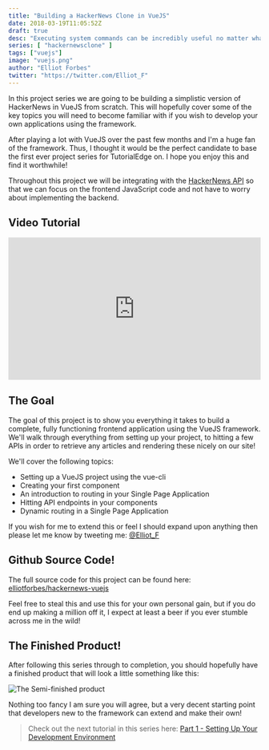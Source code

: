 ```yaml
---
title: "Building a HackerNews Clone in VueJS"
date: 2018-03-19T11:05:52Z
draft: true
desc: "Executing system commands can be incredibly useful no matter what sort of software you are building, "
series: [ "hackernewsclone" ]
tags: ["vuejs"]
image: "vuejs.png"
author: "Elliot Forbes"
twitter: "https://twitter.com/Elliot_F"
---
```


In this project series we are going to be building a simplistic version of HackerNews in VueJS from scratch. This will hopefully cover some of the key topics you will need to become familiar with if you wish to develop your own applications using the framework. 

After playing a lot with VueJS over the past few months and I'm a huge fan of the framework. Thus, I thought it would be the perfect candidate to base the first ever project series for TutorialEdge on. I hope you enjoy this and find it worthwhile!

Throughout this project we will be integrating with the [HackerNews API](https://github.com/HackerNews/API) so that we can focus on the frontend JavaScript code and not have to worry about implementing the backend.

## Video Tutorial

<div style="position:relative;height:0;padding-bottom:56.25%"><iframe src="https://www.youtube.com/embed/AdGsg8kBVkM?ecver=2" style="position:absolute;width:100%;height:100%;left:0" width="640" height="360" frameborder="0" allow="autoplay; encrypted-media" allowfullscreen></iframe></div>

## The Goal

The goal of this project is to show you everything it takes to build a complete, fully functioning frontend application using the VueJS framework. We'll walk through everything from setting up your project, to hitting a few APIs in order to retrieve any articles and rendering these nicely on our site!

We'll cover the following topics:

* Setting up a VueJS project using the vue-cli
* Creating your first component
* An introduction to routing in your Single Page Application
* Hitting API endpoints in your components
* Dynamic routing in a Single Page Application

If you wish for me to extend this or feel I should expand upon anything then please let me know by tweeting me: [@Elliot_F](https://twitter.com/elliot_f)

## Github Source Code!

The full source code for this project can be found here: [elliotforbes/hackernews-vuejs](https://github.com/elliotforbes/hackernews-vuejs)

Feel free to steal this and use this for your own personal gain, but if you do end up making a million off it, I expect at least a beer if you ever stumble across me in the wild!

## The Finished Product!

After following this series through to completion, you should hopefully have a finished product that will look a little something like this:

![The Semi-finished product](https://s3-eu-west-1.amazonaws.com/tutorialedge.net/images/hackernews-clone/screenshot-12.png)

Nothing too fancy I am sure you will agree, but a very decent starting point that developers new to the framework can extend and make their own!

> Check out the next tutorial in this series here: [Part 1 - Setting Up Your Development Environment](/projects/hacker-news-clone-vuejs/part-1-setting-up-vuejs-project/)
